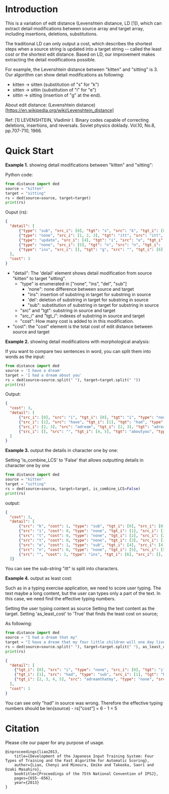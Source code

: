 Introduction
======
This is a variation of edit distance (Levenshtein distance, LD [1]), 
which can extract detail modifications between source array and target array, 
including insertions, deletions, substitutions.

The traditional LD can only output a cost, 
which describes the shortest steps when a source string is updated into a target string -- called the least cost or the shortest edit distance.
Based on LD, our improvement makes extracting the detail modifications possible.

For example, the Levenshtein distance between "kitten" and "sitting" is 3.
Our algorithm can show detail modifications as following:
- kitten → sitten (substitution of "s" for "k")
- sitten → sittin (substitution of "i" for "e")
- sittin → sitting (insertion of "g" at the end).

About edit distance:
(Levenshtein distance)[https://en.wikipedia.org/wiki/Levenshtein_distance]

Ref:
[1] LEVENSHTEIN, Vladimir I. Binary codes capable of correcting deletions, insertions, and reversals. Soviet physics doklady. Vol.10, No.8, pp.707-710, 1966.

Quick Start
======
**Example 1.** showing detail modifications between "kitten" and "sitting":

Python code:
```python
from distance import ded
source = "kitten"
target = "sitting"
rs = ded(source=source, target=target)
print(rs)
```

Ouput (rs):
```json
{
  "detail": [
      {"type": "sub", "src_i": [0], "tgt": "s", "src": "k", "tgt_i": [0], "cost": 1}, 
      {"type": "none", "src_i": [1, 2, 3], "tgt": "itt", "src": "itt", "tgt_i": [1, 2, 3], "cost": 0}, 
      {"type": "update", "src_i": [4], "tgt": "i", "src": "e", "tgt_i": [4], "cost": 1}, 
      {"type": "none", "src_i": [5], "tgt": "n", "src": "n", "tgt_i": [5], "cost": 0},
      {"type": "ins", "src_i": [], "tgt": "g", "src": "", "tgt_i": [6], "cost": 1}
  ], 
  "cost": 3
}
```

- "detail": The 'delail' element shows detail modification from source "kitten" to target "sitting".
    - "type" is enumerated in ["none", "ins", "del", "sub"]
        - 'none":  none difference between source and target
        - "ins": insertion of substring in target for substring in source
        - 'del': deletion of substring in target for substring in source
        - "sub": substitution of substring in target for substring in source
    - "src" and "tgt": substring in source and target
    - "src_i" and "tgt_i": indexes of substring in source and target
    - "cost": How many cost is added to in this modification.
- "cost": the "cost" element is the total cost of edit distance between source and target

**Example 2.** showing detail modifications with morphological analysis:

If you want to compare two sentences in word, you can split them into words as the input:
```python
from distance import ded
source = 'I have a dream'
target = 'I had a dream about you'
rs = ded(source=source.split(" "), target=target.split(" "))
print(rs)
```

Output:
```json
{
  "cost": 3, 
  "detail": [
      {"src_i": [0], "src": "i", "tgt_i": [0], "tgt": "i", "type": "none", "cost": 0}, 
      {"src_i": [1], "src": "have", "tgt_i": [1], "tgt": "had", "type": "sub", "cost": 1}, 
      {"src_i": [2, 3], "src": "adream", "tgt_i": [2, 3], "tgt": "adream", "type": "none", "cost": 0}, 
      {"src_i": [], "src": "", "tgt_i": [4, 5], "tgt": "aboutyou", "type": "ins", "cost": 2}
  ]
}
```

**Example 3.** output the details in character one by one:

Setting 'is_combine_LCS' to 'False' that allows outputting details in character one by one

```python
from distance import ded
source = "kitten"
target = "sitting"
rs = ded(source=source, target=target, is_combine_LCS=False)
print(rs)
```

output:

```json
{
  "cost": 3, 
  "detail": [
      {"src": "k", "cost": 1, "type": "sub", "tgt_i": [0], "src_i": [0], "tgt": "s"}, 
      {"src": "i", "cost": 0, "type": "none", "tgt_i": [1], "src_i": [1], "tgt": "i"}, 
      {"src": "t", "cost": 0, "type": "none", "tgt_i": [2], "src_i": [2], "tgt": "t"}, 
      {"src": "t", "cost": 0, "type": "none", "tgt_i": [3], "src_i": [3], "tgt": "t"}, 
      {"src": "e", "cost": 1, "type": "sub", "tgt_i": [4], "src_i": [4], "tgt": "i"}, 
      {"src": "n", "cost": 0, "type": "none", "tgt_i": [5], "src_i": [5], "tgt": "n"}, 
      {"src": "", "cost": 1, "type": "ins", "tgt_i": [6], "src_i": [], "tgt": "g"}
  ]}

```
You can see the sub-string "itt" is split into characters.


**Example 4.** output as least cost:

Such as in a typing exercise application, we need to score user typing.
The text maybe a long content, but the user can types only a part of the text.
In this case, we need find the effective typing numbers.

Setting the user typing content as source
Setting the text content as the target.
Setting 'as_least_cost' to 'True' that finds the least cost on source;


As following:

```python
from distance import ded
source = "I had a dream that my"
target = "I have a dream that my four little children will one day live in a nation where they will not be judged by the color of their skin, but by the content of their character."
rs = ded(source=source.split(" "), target=target.split(" "), as_least_cost=True)
print(rs)
```

```json
{
  "detail": [
    {"tgt_i": [0], "src": "i", "type": "none", "src_i": [0], "tgt": "i", "cost": 0}, 
    {"tgt_i": [1], "src": "had", "type": "sub", "src_i": [1], "tgt": "have", "cost": 1}, 
    {"tgt_i": [2, 3, 4, 5], "src": "adreamthatmy", "type": "none", "src_i": [2, 3, 4, 5], "tgt": "adreamthatmy", "cost": 0}
  ], 
  "cost": 1
}

```
You can see only "had" in source was wrong.
Therefore the effective typing numbers should be len(source) - rs["cost"] = 6 - 1 = 5

Citation
======
Please cite our paper for any purpose of usage.
```text
@inproceedings{liao2013,
    title={Development of the Japanese Input Training System: Four Types of Training and the Fast Algorithm for Automatic Scoring},
    author={Liao, Chenyi and Minoura, Emiko and Takeoka, Saori and Ozaki Masahiro},
    booktitle={Proceedings of the 75th National Convention of IPSJ},
    pages={655--656},
    year={2013}
}
```